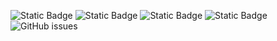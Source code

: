![Static Badge](https://img.shields.io/badge/blacklists-60-000000) ![Static Badge](https://img.shields.io/badge/blacklisted-3071346-cc0000) ![Static Badge](https://img.shields.io/badge/whitelisted-2243-00CC00) ![Static Badge](https://img.shields.io/badge/streaming_blacklist-28107-000000) ![GitHub issues](https://img.shields.io/github/issues/fabriziosalmi/blacklists)
